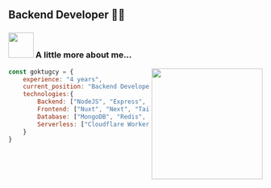 
## Backend Developer 👨‍💻


### <img src="https://media4.giphy.com/media/v1.Y2lkPTc5MGI3NjExazZmb3M3OTU1dmsxNThjZ3Uybjh1M2YxdTh1Mm5xYzdmaXVyNzVvayZlcD12MV9pbnRlcm5hbF9naWZfYnlfaWQmY3Q9cw/P5S1CXl0y1v1I9308B/giphy.gif" width="50"> A little more about me...  
<img align='right' src="https://rffureejqjzrbqzrcyxv.supabase.co/storage/v1/object/public/images/deconstructed-robot-bro-dark.08571f59.svg" width="220">

```javascript
const goktugcy = {
    experience: "4 years",
    current_position: "Backend Developer",
    technologies:{
        Backend: ["NodeJS", "Express", "NestJS", "TypeScript", "PHP",  "Laravel"],
        Frontend: ["Nuxt", "Next", "Tailwind", "Bootstrap"],
        Database: ["MongoDB", "Redis", "MySQL", "PostgreSQL", "Supabase"],
        Serverless: ["Cloudflare Worker", "AWS Lambda"],
    }
}
```

